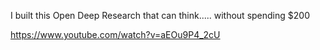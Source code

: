 I built this Open Deep Research that can think..... without spending $200


https://www.youtube.com/watch?v=aEOu9P4_2cU